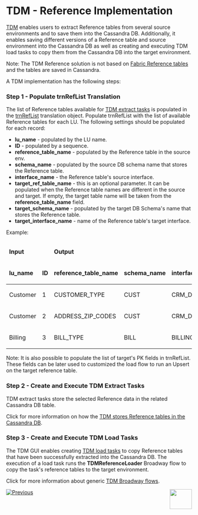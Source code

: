 # TDM - Reference Implementation

<a href="https://www.k2view.com/products/test-data-management/" target="_blank">TDM</a> enables users to extract Reference tables from several source environments and to save them into the Cassandra DB. Additionally, it enables saving different versions of a Reference table and source environment into the Cassandra DB as well as creating and executing TDM load tasks to copy them from the Cassandra DB into the target environment. 

Note: The TDM Reference solution is not based on [Fabric Reference tables](/articles/22_reference(commonDB)_tables/01_fabric_commonDB_overview.md) and the tables are saved in Cassandra. 

A TDM implementation has the following steps:

### Step 1 - Populate trnRefList Translation

The list of Reference tables available for [TDM extract tasks](/articles/TDM/tdm_gui/24_task_reference_tab.md#reference-tab---extract-task) is populated in the [trnRefList](04_fabric_tdm_library.md#trnreflist) translation object. Populate trnRefList with the list of available Reference tables for each LU. The following settings should be populated for each record:

- **lu_name** - populated by the LU name.
- **ID** - populated by a sequence.
- **reference_table_name** - populated by the Reference table in the source env.
- **schema_name** - populated by the source DB schema name that stores the Reference table.
- **interface_name** - the Reference table's source interface.
- **target_ref_table_name** - this is an optional parameter. It can be populated when the Reference table names are different in the source and target. If empty, the target table name will be taken from the **reference_table_name** field.
- **target_schema_name** - populated by the target DB Schema's name that stores the Reference table.
- **target_interface_name** - name of the Reference table's target interface. 

Example:

<table>
<thead>
<tr>
<td colspan="2">
<p><strong>Input</strong></p>
</td>
<td colspan="6">
<p><strong>Output</strong></p>
</td>
</tr>
<tr>
<td>
<p><strong>lu_name</strong></p>
</td>
<td>
<p><strong>ID</strong></p>
</td>
<td>
<p><strong>reference_table_name</strong></p>
</td>
<td>
<p><strong>schema_name</strong></p>
</td>
<td>
<p><strong>interface_name</strong></p>
</td>
<td>
<p><strong>target_ref_table_name</strong></p>
</td>
<td>
<p><strong>target_schema_name</strong></p>
</td>
<td>
<p><strong>target_interface_name</strong></p>
</td>
</tr>
</thead>
<tbody>
<tr>
<td width="127">
<p>Customer</p>
</td>
<td width="42">
<p>1</p>
</td>
<td width="199">CUSTOMER_TYPE</td>
<td width="124">CUST</td>
<td width="112">CRM_DB</td>
<td width="124">&nbsp;</td>
<td width="124">TAR_CUST</td>
<td width="112">CRM_DB</td>
</tr>
<tr>
<td width="127">
<p>Customer</p>
</td>
<td width="42">
<p>2</p>
</td>
<td width="199">ADDRESS_ZIP_CODES</td>
<td width="124">CUST</td>
<td width="112">CRM_DB</td>
<td width="124">&nbsp;</td>
<td width="124">TAR_CUST</td>
<td width="112">CRM_DB</td>
</tr>
<tr>
<td width="127">
<p>Billing</p>
</td>
<td width="42">
<p>3</p>
</td>
<td width="199">BILL_TYPE</td>
<td width="124">BILL</td>
<td width="112">BILLING_DB</td>
<td width="124">BILL_TYPE_TAR</td>
<td width="124">TAR_BILL</td>
<td width="112">BILLING_DB</td>
</tr>
</tbody>
</table>



Note: It is also possible to populate the list of target's PK fields in trnRefList. These fields can be later used to customized the load flow to run an Upsert on the target reference table.



### Step 2 - Create and Execute TDM Extract Tasks

TDM extract tasks store the selected Reference data in the related Cassandra DB table.

Click for more information on how the [TDM stores Reference tables in the Cassandra DB](/articles/TDM/tdm_architecture/05_tdm_reference_processes.md#reference-cassandra-table).

### Step 3 - Create and Execute TDM Load Tasks

The TDM GUI enables creating [TDM load tasks](/articles/TDM/tdm_gui/24_task_reference_tab.md#reference-tab---load-task) to copy Reference tables that have been successfully extracted into the Cassandra DB. The execution of a load task runs the **TDMReferenceLoader** Broadway flow to copy the task's reference tables to the target environment.

Click for more information about generic [TDM Broadway flows](10_tdm_generic_broadway_flows.md).

[![Previous](/articles/images/Previous.png)](08_tdm_implement_delete_of_entities.md)[<img align="right" width="60" height="54" src="/articles/images/Next.png">](10_tdm_generic_broadway_flows.md)





